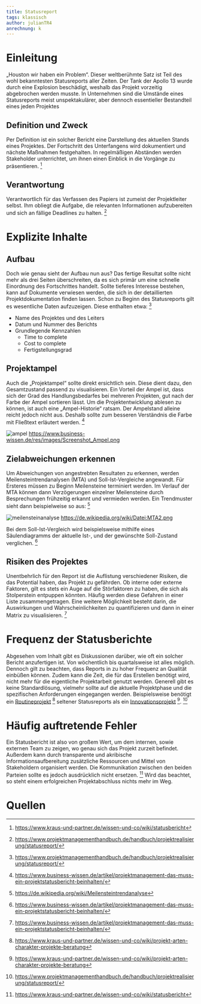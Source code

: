 ```yaml
---
title: Statusreport
tags: klassisch
author: julianTR4
anrechnung: k
---
```

# Einleitung
„Houston wir haben ein Problem“. Dieser weltberühmte Satz ist Teil des wohl bekanntesten Statusreports aller Zeiten. Der Tank der Apollo 13 wurde durch eine Explosion beschädigt, weshalb das Projekt vorzeitig abgebrochen werden musste. In Unternehmen sind die Umstände eines Statusreports meist unspektakulärer, aber dennoch essentieller Bestandteil eines jeden Projektes

## Definition und Zweck
Per Definition ist ein solcher Bericht eine Darstellung des aktuellen Stands eines Projektes. Der Fortschritt des Unterfangens wird dokumentiert und nächste Maßnahmen festgehalten. In regelmäßigen Abständen werden Stakeholder unterrichtet, um ihnen einen Einblick in die Vorgänge zu präsentieren. [^1]

## Verantwortung
Verantwortlich für das Verfassen des Papiers ist zumeist der Projektleiter selbst. Ihm obliegt die Aufgabe, die relevanten Informationen aufzubereiten und sich an fällige Deadlines zu halten. [^2]

# Explizite Inhalte
## Aufbau
Doch wie genau sieht der Aufbau nun aus? Das fertige Resultat sollte nicht mehr als drei Seiten überschreiten, da es sich primär um eine schnelle Einordnung des Fortschrittes handelt. Sollte tieferes Interesse bestehen, kann auf Dokumente verwiesen werden, die sich in der detaillierten Projektdokumentation finden lassen. 
Schon zu Beginn des Statusreports gilt es wesentliche Daten aufzuzeigen. Diese enthalten etwa: [^2]
* Name des Projektes und des Leiters
* Datum und Nummer des Berichts
* Grundlegende Kennzahlen
  - Time to complete
  - Cost to complete
  - Fertigstellungsgrad
 
 ## Projektampel
 Auch die „Projektampel“ sollte direkt ersichtlich sein. Diese dient dazu, den Gesamtzustand passend zu visualisieren. Ein Vorteil der Ampel ist, dass sich der Grad des Handlungsbedarfes bei mehreren Projekten, gut nach der Farbe der Ampel sortieren lässt. Um die Projektentwicklung ablesen zu können, ist auch eine „Ampel-Historie“ ratsam. Der Ampelstand alleine reicht jedoch nicht aus. Deshalb sollte zum besseren Verständnis die Farbe mit Fließtext erläutert werden. [^3]

![ampel](https://user-images.githubusercontent.com/92935784/142887051-4fdb07e0-5f4e-456a-a2b8-4245d1844686.png)
https://www.business-wissen.de/res/images/Screenshot_Ampel.png

## Zielabweichungen erkennen
Um Abweichungen von angestrebten Resultaten zu erkennen, werden Meilensteintrendanalysen (MTA) und Soll-Ist-Vergleiche angewandt. Für Ersteres müssen zu Beginn Meilensteine terminiert werden. Im Verlauf der MTA können dann Verzögerungen einzelner Meilensteine durch Besprechungen frühzeitig erkannt und vermieden werden. Ein Trendmuster sieht dann beispielweise so aus: [^4]

![meilensteinanalyse](https://user-images.githubusercontent.com/92935784/142887336-e8306f44-1d24-4a89-95ee-d39e0c624db5.png)
https://de.wikipedia.org/wiki/Datei:MTA2.png

Bei dem Soll-Ist-Vergleich wird beispielsweise mithilfe eines Säulendiagramms der aktuelle Ist-, und der gewünschte Soll-Zustand verglichen. [^3]

## Risiken des Projektes
Unentbehrlich für den Report ist die Auflistung verschiedener Risiken, die das Potential haben, das Projekt zu gefährden. Ob interne oder externe Faktoren, gilt es stets ein Auge auf die Störfaktoren zu haben, die sich als Stolperstein entpuppen könnten. Häufig werden diese Gefahren in einer Liste zusammengetragen. Eine weitere Möglichkeit besteht darin, die Auswirkungen und Wahrscheinlichkeiten zu quantifizieren und dann in einer Matrix zu visualisieren. [^3]

# Frequenz der Statusberichte
Abgesehen vom Inhalt gibt es Diskussionen darüber, wie oft ein solcher Bericht anzufertigen ist. Von wöchentlich bis quartalsweise ist alles möglich. Dennoch gilt zu beachten, dass Reports in zu hoher Frequenz an Qualität einbüßen können. Zudem kann die Zeit, die für das Erstellen benötigt wird, nicht mehr für die eigentliche Projektarbeit genutzt werden. Generell gibt es keine Standardlösung, vielmehr sollte auf die aktuelle Projektphase und die spezifischen Anforderungen eingegangen werden. Beispielsweise benötigt ein [Routineprojekt](https://www.kraus-und-partner.de/wissen-und-co/wiki/projekt-arten-charakter-projekte-beratung) [^5] seltener Statusreports als ein [Innovationsprojekt](https://www.kraus-und-partner.de/wissen-und-co/wiki/projekt-arten-charakter-projekte-beratung) [^5]. [^2]

# Häufig auftretende Fehler 
Ein Statusbericht ist also von großem Wert, um dem internen, sowie externen Team zu zeigen, wo genau sich das Projekt zurzeit befindet. Außerdem kann durch transparente und akribische Informationsaufbereitung zusätzliche Ressourcen und Mittel von Stakeholdern organisiert werden. Die Kommunikation zwischen den beiden Parteien sollte es jedoch ausdrücklich nicht ersetzen. [^1] Wird das beachtet, so steht einem erfolgreichen Projektabschluss nichts mehr im Weg.

# Quellen

[^1]: https://www.kraus-und-partner.de/wissen-und-co/wiki/statusbericht
[^2]: https://www.projektmanagementhandbuch.de/handbuch/projektrealisierung/statusreport/
[^3]: https://www.business-wissen.de/artikel/projektmanagement-das-muss-ein-projektstatusbericht-beinhalten/
[^4]: https://de.wikipedia.org/wiki/Meilensteintrendanalyse
[^5]: https://www.kraus-und-partner.de/wissen-und-co/wiki/projekt-arten-charakter-projekte-beratung
